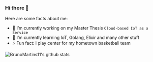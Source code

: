 ### Hi there 👋

<!--
**BrunoMartins11/BrunoMartins11** is a ✨ _special_ ✨ repository because its `README.md` (this file) appears on your GitHub profile.
-->
Here are some facts about me:

- 🔭 I’m currently working on my Master Thesis ```Cloud-based IoT as a Service```
- 🌱 I’m currently learning IoT, Golang, Elixir and many other stuff
- ⚡ Fun fact: I play center for my hometown basketball team

![BrunoMartins11's github stats](https://github-readme-stats.vercel.app/api?username=BrunoMartins11&count_private=true&show_icons=true&theme=dracula)
